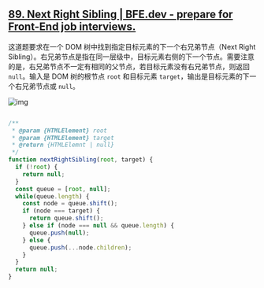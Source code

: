 ## [89. Next Right Sibling | BFE.dev - prepare for Front-End job interviews.](https://bigfrontend.dev/problem/Next-Right-Sibiling)

这道题要求在一个 DOM 树中找到指定目标元素的下一个右兄弟节点（Next Right Sibling）。右兄弟节点是指在同一层级中，目标元素右侧的下一个节点。需要注意的是，右兄弟节点不一定有相同的父节点，若目标元素没有右兄弟节点，则返回 `null`。输入是 DOM 树的根节点 `root` 和目标元素 `target`，输出是目标元素的下一个右兄弟节点或 `null`。

![img](https://cdn.bfe.dev/bfe/img/I8ncH1ncdGaBXV3nwPH061w1MmdqNR9p_1169x546_1597852405395.png)

<audio src="C:\Users\10691\Downloads\这道题要求在一个DOM树中找到.mp3"></audio>

```js

/**
 * @param {HTMLElement} root
 * @param {HTMLElement} target
 * @return {HTMLElemnt | null}
 */
function nextRightSibling(root, target) {
  if (!root) {
    return null;
  }
  const queue = [root, null];
  while(queue.length) {
    const node = queue.shift();
    if (node === target) {
      return queue.shift();
    } else if (node === null && queue.length) {
      queue.push(null);
    } else {
      queue.push(...node.children);
    }
  }
  return null;
}
```

<audio src="C:\Users\10691\Downloads\解题方案使用广度优先搜索（BF.mp3"></audio>

